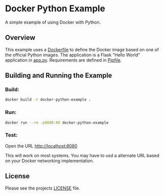 # Docker Python Example

A simple example of using Docker with Python.

## Overview

This example uses a [Dockerfile](./Dockerfile) to define the Docker image based on
one of the official Python images. The application is a Flask
"Hello World" application in [app.py](./app.py). Requirements are
defined in [Pipfile](./Pipfile).


## Building and Running the Example

### Build:

```bash
docker build -t docker-python-example .
```

### Run:

```bash
docker run --rm -p8080:80 docker-python-example
```

### Test:

Open the URL [http://localhost:8080](http://localhost:8080)

This will work on most systems. You may have to usd a alternate URL based
on your Docker networking implementation.

## License

Please see the projects [LICENSE](./LICENSE) file.